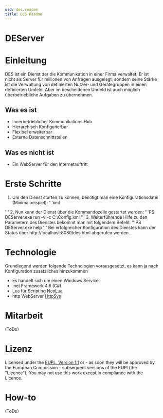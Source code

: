 ```yaml
---
uid: des.readme
title: DES Readme
---
```


DEServer
========

# Einleitung
DES ist ein Dienst der die Kommunikation in einer Firma verwaltet.
Er ist nicht als Server für millionen von Anfragen ausgelegt, sondern seine Stärke ist die Verwaltung von definierten Nutzer- und Gerätegruppen in einen definierten Umfeld. Aber im bescheidenen Umfeld ist auch möglich überbetriebliche Aufgaben zu übernehmen.

## Was es ist
* Innerbetrieblicher Kommunikations Hub
* Hierarchisch Konfigurierbar
* Flexibel erweiterbar
* Externe Datenschnittstellen

## Was es nicht ist
* Ein WebServer für den Internetauftritt

# Erste Schritte
1. Um den Dienst starten zu können, benötigt man eine Konfigurationsdatei (Minimalbeispiel):
'''xml
<?xml version="1.0" encoding="utf-8" ?>
<des xmlns="http://tecware-gmbh.de/dev/des/2014" version="330">
	<server logpath="Log" />
	<http />
	<luaengine />
</des>
'''
2. Nun kann der Dienst über die Kommandozeile gestartet werden:
'''PS
DEServer.exe run -v -c C:\Config.xml
'''
3. Weiterführende Hilfe zu den Parametern des Dienstes bekommt man mit folgendem Befehl:
'''PS
DEServer.exe help
'''
Bei erfolgreicher Konfiguration des Dienstes kann der Status über http://localhost:8080/des.html abgerufen werden.

# Technologie
Grundlegend werden folgende Technologien vorausgesetzt, es kann ja nach Konfiguration zusätzliches hinzukommen
* Es handelt sich um einen Windows Service
* .net Framework 4.6 (C#)
* Lua für Scripting [NeoLua](http://https://github.com/neolithos/neolua)
* http WebServer [HttpSys](https://msdn.microsoft.com/en-us/library/windows/desktop/aa364510%28v=vs.85%29.aspx)

# Mitarbeit
(ToDo)

# Lizenz

Licensed under the [EUPL, Version 1.1] or - as soon they will be approved by the
European Commission - subsequent versions of the EUPL(the "Licence"); You may
not use this work except in compliance with the Licence.

[EUPL, Version 1.1]: https://joinup.ec.europa.eu/community/eupl/og_page/european-union-public-licence-eupl-v11

# How-to
(ToDo)
